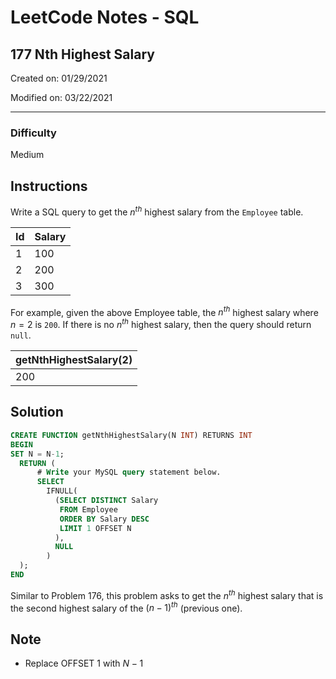 # LeetCode Notes - SQL

## 177 Nth Highest Salary

Created on: 01/29/2021

Modified on: 03/22/2021

---

### Difficulty

Medium

## Instructions

Write a SQL query to get the $n^{th}$ highest salary from the `Employee` table.

| Id  | Salary |
| --- | ------ |
| 1   | 100    |
| 2   | 200    |
| 3   | 300    |

For example, given the above Employee table, the $n^{th}$ highest salary where 
$n = 2$ is `200`. If there is no $n^{th}$ highest salary, then the query should 
return `null`.

| getNthHighestSalary(2) |
| ---------------------- |
| 200                    |

## Solution

``` sql
CREATE FUNCTION getNthHighestSalary(N INT) RETURNS INT
BEGIN
SET N = N-1;
  RETURN (
      # Write your MySQL query statement below.
      SELECT
        IFNULL(
          (SELECT DISTINCT Salary
           FROM Employee
           ORDER BY Salary DESC
           LIMIT 1 OFFSET N
          ),
          NULL
        )
  );
END
```

Similar to Problem 176, this problem asks to get the $n^{th}$ highest salary 
that is the second highest salary of the $(n - 1)^{th}$ (previous one).

## Note

- Replace OFFSET 1 with $N - 1$